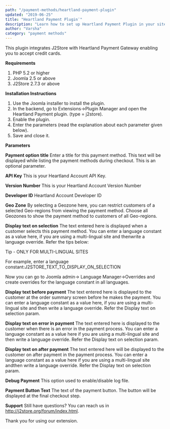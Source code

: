 ```yaml
---
path: "/payment-methods/heartland-payment-plugin"
updated: "2019-06-25"
title: "Heartland Payment Plugin¨"
description: "Learn how to set up Heartland Payment Plugin in your site."
author: "Varsha"
category: "payment methods"
---
```


This plugin integrates J2Store with Heartland Payment Gateway enabling you to accept credit cards.

**Requirements**

1. PHP 5.2 or higher
2. Joomla 2.5 or above
3. J2Store 2.7.3 or above

**Installation Instructions**

1. Use the Joomla installer to install the plugin.
2. In the backend, go to Extensions->Plugin Manager and open the Heartland Payment plugin. (type = j2store).
3. Enable the plugin.
4. Enter the parameters (read the explanation about each parameter given below).
5. Save and close it.

**Parameters**

**Payment option title**
Enter a title for this payment method. This text will be displayed while listing the payment methods during checkout. This is an optional parameter.

**API Key**
This is your Heartland Account API Key.

**Version Number**
This is your Heartland Account Version Number

**Developer ID**
Heartland Account Developer ID

**Geo Zone**
By selecting a Geozone here, you can restrict customers of a selected Geo-regions from viewing the payment method. Choose all Geozones to show the payment method to customers of all Geo-regions.

**Display text on selection**
The text entered here is displayed when a customer selects this payment method. You can enter a language constant as a value here, if you are using a multi-lingual site and thenwrite a language override. Refer the tips below:

Tip - ONLY FOR MULTI-LINGUAL SITES

For example, enter a language constant:J2STORE_TEXT_TO_DISPLAY_ON_SELECTION

Now you can go to Joomla admin-> Language Manager->Overrides and create overrides for the language constant in all languages.

**Display text before payment**
The text entered here is displayed to the customer at the order summary screen before he makes the payment.
You can enter a language constant as a value here, if you are using a multi-lingual site and then write a language override. Refer the Display text on selection param.

**Display text on error in payment**
The text entered here is displayed to the customer when there is an error in the payment process.
You can enter a language constant as a value here if you are using a multi-lingual site and then write a language override. Refer the Display text on selection param.

**Display text on after payment**
The text entered here will be displayed to the customer on after payment in the payment process.
You can enter a language constant as a value here if you are using a multi-lingual site andthen write a language override. Refer the Display text on selection param.

**Debug Payment**
This option used to enable/disable log file.

**Payment Button Text**
The text of the payment button. The button will be displayed at the final checkout step.

**Support**
Still have questions? You can reach us in http://j2store.org/forum/index.html.

Thank you for using our extension.

